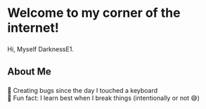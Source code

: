 <h1 align="left">Welcome to my corner of the internet!</h1>

###

<p align="left">Hi, Myself DarknessE1.</p>

###

<h2 align="left">About Me</h2>

###

<p align="left">
🐞 Creating bugs since the day I touched a keyboard <br>
🎲 Fun fact: I learn best when I break things (intentionally or not 😅)
</p>

